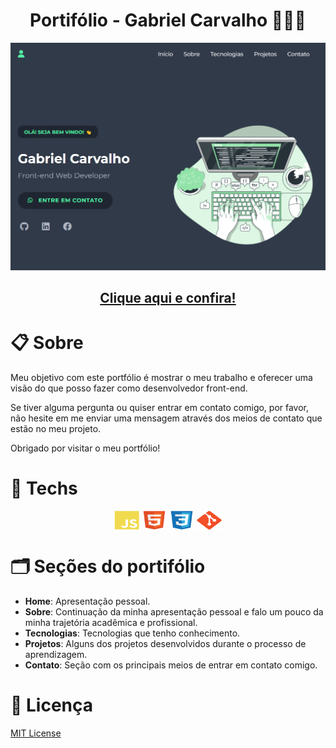 <h1 align="center">Portifólio - Gabriel Carvalho 👨🏻‍💻</h1>

![demonstração projeto](https://github.com/scarvalhogabriel/personal-portifolio/blob/main/assets/demo_desktop_version.png)

<h2 align="center"><a href="https://gabriel-carvalho.vercel.app/" target="_blank">Clique aqui e confira!</a></h2>

# 📋 Sobre

Meu objetivo com este portfólio é mostrar o meu trabalho e oferecer uma visão do que posso fazer como desenvolvedor front-end.

Se tiver alguma pergunta ou quiser entrar em contato comigo, por favor, não hesite em me enviar uma mensagem através dos meios de contato que estão no meu projeto. 

Obrigado por visitar o meu portfólio!

# 🧠 Techs
<div align="center">
  <img align="center" alt="Gabriel-Js" height="30" width="40" src="https://raw.githubusercontent.com/devicons/devicon/master/icons/javascript/javascript-plain.svg">
  <img align="center" alt="Gabriel-HTML" height="30" width="40" src="https://raw.githubusercontent.com/devicons/devicon/master/icons/html5/html5-original.svg">
  <img align="center" alt="Gabriel-CSS" height="30" width="40" src="https://raw.githubusercontent.com/devicons/devicon/master/icons/css3/css3-original.svg">
  <img align="center" alt="Gabriel-GIT" height="30" width="40" src="https://github.com/devicons/devicon/blob/master/icons/git/git-original.svg">
</div>

# 🗂 Seções do portifólio
- **Home**: Apresentação pessoal.
- **Sobre**: Continuação da minha apresentação pessoal e falo um pouco da minha trajetória acadêmica e profissional.
- **Tecnologias**: Tecnologias que tenho conhecimento.
- **Projetos**: Alguns dos projetos desenvolvidos durante o processo de aprendizagem.
- **Contato**: Seção com os principais meios de entrar em contato comigo.

# 📃 Licença
[MIT License](https://github.com/scarvalhogabriel/personal-portifolio/blob/main/LICENSE)
